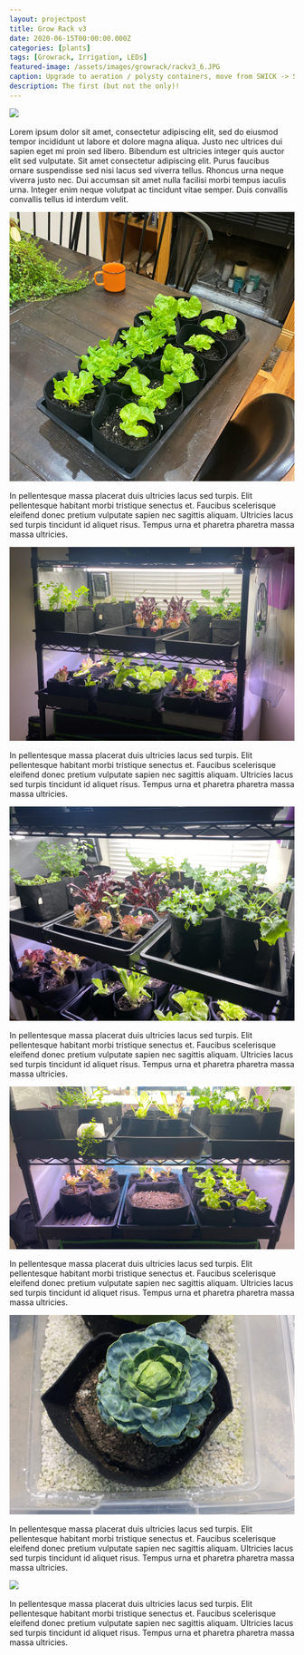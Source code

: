 ```yaml
---
layout: projectpost
title: Grow Rack v3
date: 2020-06-15T00:00:00.000Z
categories: [plants]
tags: [Growrack, Irrigation, LEDs]
featured-image: /assets/images/growrack/rackv3_6.JPG
caption: Upgrade to aeration / polysty containers, move from SWICK -> SIP on top of 1/2" louvered grate via DIY capillary matting; added 3x 20w strips containing far-red 660nm diodes.
description: The first (but not the only)!
---
```



<a data-fancybox="gallery" href="/assets/images/growrack/rackv3_1.JPG"><img class="projectimage" src="/assets/images/growrack/rackv3_1.JPG"></a>

Lorem ipsum dolor sit amet, consectetur adipiscing elit, sed do eiusmod tempor incididunt ut labore et dolore magna aliqua. Justo nec ultrices dui sapien eget mi proin sed libero. Bibendum est ultricies integer quis auctor elit sed vulputate. Sit amet consectetur adipiscing elit. Purus faucibus ornare suspendisse sed nisi lacus sed viverra tellus. Rhoncus urna neque viverra justo nec. Dui accumsan sit amet nulla facilisi morbi tempus iaculis urna. Integer enim neque volutpat ac tincidunt vitae semper. Duis convallis convallis tellus id interdum velit. 

<a data-fancybox="gallery" href="/assets/images/growrack/rackv3_2.JPG"><img class="projectimage" src="/assets/images/growrack/rackv3_2.JPG"></a>

In pellentesque massa placerat duis ultricies lacus sed turpis. Elit pellentesque habitant morbi tristique senectus et. Faucibus scelerisque eleifend donec pretium vulputate sapien nec sagittis aliquam. Ultricies lacus sed turpis tincidunt id aliquet risus. Tempus urna et pharetra pharetra massa massa ultricies.

<a data-fancybox="gallery" href="/assets/images/growrack/rackv3_3.JPG"><img class="projectimage" src="/assets/images/growrack/rackv3_3.JPG"></a>

In pellentesque massa placerat duis ultricies lacus sed turpis. Elit pellentesque habitant morbi tristique senectus et. Faucibus scelerisque eleifend donec pretium vulputate sapien nec sagittis aliquam. Ultricies lacus sed turpis tincidunt id aliquet risus. Tempus urna et pharetra pharetra massa massa ultricies.

<a data-fancybox="gallery" href="/assets/images/growrack/rackv3_4.JPG"><img class="projectimage" src="/assets/images/growrack/rackv3_4.JPG"></a>

In pellentesque massa placerat duis ultricies lacus sed turpis. Elit pellentesque habitant morbi tristique senectus et. Faucibus scelerisque eleifend donec pretium vulputate sapien nec sagittis aliquam. Ultricies lacus sed turpis tincidunt id aliquet risus. Tempus urna et pharetra pharetra massa massa ultricies.

<a data-fancybox="gallery" href="/assets/images/growrack/rackv3_5.JPG"><img class="projectimage" src="/assets/images/growrack/rackv3_5.JPG"></a>

In pellentesque massa placerat duis ultricies lacus sed turpis. Elit pellentesque habitant morbi tristique senectus et. Faucibus scelerisque eleifend donec pretium vulputate sapien nec sagittis aliquam. Ultricies lacus sed turpis tincidunt id aliquet risus. Tempus urna et pharetra pharetra massa massa ultricies.

<a data-fancybox="gallery" href="/assets/images/growrack/rackv3_6.JPG"><img class="projectimage" src="/assets/images/growrack/rackv3_6.JPG"></a>

In pellentesque massa placerat duis ultricies lacus sed turpis. Elit pellentesque habitant morbi tristique senectus et. Faucibus scelerisque eleifend donec pretium vulputate sapien nec sagittis aliquam. Ultricies lacus sed turpis tincidunt id aliquet risus. Tempus urna et pharetra pharetra massa massa ultricies.

<a data-fancybox="gallery" href="/assets/images/growrack/rackv3_7.JPG"><img class="projectimage" src="/assets/images/growrack/rackv3_7.JPG"></a>

In pellentesque massa placerat duis ultricies lacus sed turpis. Elit pellentesque habitant morbi tristique senectus et. Faucibus scelerisque eleifend donec pretium vulputate sapien nec sagittis aliquam. Ultricies lacus sed turpis tincidunt id aliquet risus. Tempus urna et pharetra pharetra massa massa ultricies.